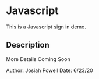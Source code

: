 # Javascript

This is a Javascript sign in demo.

## Description

More Details Coming Soon

Author: Josiah Powell
Date: 6/23/20